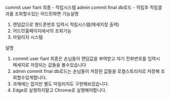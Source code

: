 
commit user fianl 최종 - 적립시스템
admin commit final db로드 - 적립후 적립결과를 조회할수있는 어드민화면
기능설명
1. 랜덤값으로 핸드폰번호 입력시 적립시스템(메세지창 출력)
2. 어드민홈페이지에서의 조회기능
3. 마일리지 시스템

설명
1. commit user fianl 최종은 손님들이 랜덤값을 부여받고 자기 전화번호를 입력시 메세지로 저장되는 값들을 볼수있습니다
2. admin commit final db로드는 손님들이 저장된 값들을 로컬스토리지로 저장해 조회할수있게합니다.
3. 과제에는 없지만 별도 마일리지도 구현해보았습니다.
4. Edge로 실행하지말고 Chrome로 실행해야합니다.

